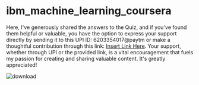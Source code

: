 # ibm_machine_learning_coursera

Here, I've generously shared the answers to the Quiz, and if you've found them helpful or valuable, you have the option to express your support directly by sending it to this UPI ID: 6203354017@paytm or make a thoughtful contribution through this link: [Insert Link Here](https://www.buymeacoffee.com/iamvikramkumar5). 
Your support, whether through UPI or the provided link, is a vital encouragement that fuels my passion for creating and sharing valuable content. It's greatly appreciated!

![download](https://github.com/iamvikramkumar/ibm_machine_learning/assets/89016145/0f4980ad-1434-47c1-8e0c-4c56a31444f3)
